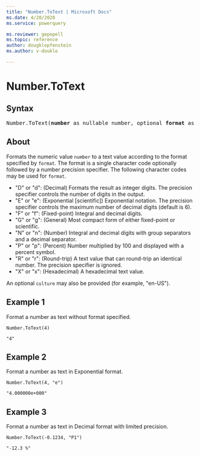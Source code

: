 ```yaml
---
title: "Number.ToText | Microsoft Docs"
ms.date: 4/20/2020
ms.service: powerquery

ms.reviewer: gepopell
ms.topic: reference
author: dougklopfenstein
ms.author: v-douklo

---
```

# Number.ToText

## Syntax

<pre>
Number.ToText(<b>number</b> as nullable number, optional <b>format</b> as nullable text, optional <b>culture</b> as nullable text) as nullable text 
</pre>
  
## About  
Formats the numeric value `number` to a text value according to the format specified by `format`. The format is a single character code optionally followed by a number precision specifier. The following character codes may be used for `format`. <ul> <li>"D" or "d": (Decimal) Formats the result as integer digits. The precision specifier controls the number of digits in the output. </li> <li>"E" or "e": (Exponential [scientific]) Exponential notation. The precision specifier controls the maximum number of decimal digits (default is 6). </li> <li>"F" or "f": (Fixed-point) Integral and decimal digits.</li> <li>"G" or "g": (General) Most compact form of either fixed-point or scientific. </li> <li>"N" or "n": (Number) Integral and decimal digits with group separators and a decimal separator. </li> <li>"P" or "p": (Percent) Number multiplied by 100 and displayed with a percent symbol. </li> <li>"R" or "r": (Round-trip) A text value that can round-trip an identical number. The precision specifier is ignored. </li> <li>"X" or "x": (Hexadecimal) A hexadecimal text value. </li> </ul> An optional `culture` may also be provided (for example, "en-US").

## Example 1
Format a number as text without format specified.

```powerquery-m
Number.ToText(4)
```

`"4"`

## Example 2
Format a number as text in Exponential format.

```powerquery-m
Number.ToText(4, "e")
```

`"4.000000e+000"`

## Example 3
Format a number as text in Decimal format with limited precision.

```powerquery-m
Number.ToText(-0.1234, "P1")
```

`"-12.3 %"`
